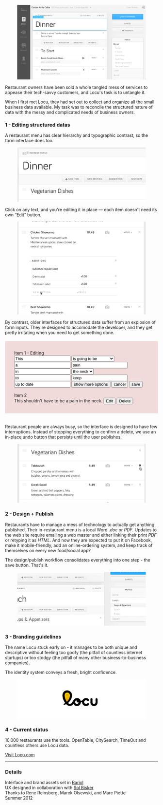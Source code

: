 <figure>
	<div class="browser">
		<img src="img/locu/locu-ui.png"/>
	</div>
</figure>

Restaurant owners have been sold a whole tangled mess of services to appease their tech-savvy customers, and Locu's task is to untangle it.

When I first met Locu, they had set out to collect and organize all the small business data available. My task was to reconcile the structured nature of data with the messy and complicated needs of business owners.


### 1 - Editing structured datas

A restaurant menu has clear hierarchy and typographic contrast, so the form interface does too. 

<figure class="inset">
	<img src="img/locu/locu-edit.gif"/>
</figure>

Click on any text, and you're editing it in place — each item doesn't need its own “Edit” button.

<figure class="inset">
	<img src="img/locu/locu-options.gif"/>
</figure>

By contrast, older interfaces for structured data suffer from an explosion of form inputs. They're designed to accomodate the developer, and they get pretty irritating when you need to get something done.

<p style="padding: 30px; background:rgb(241, 218, 218); margin: 20px 0 2.5em; position: relative;">
	Item 1 - Editing<br>
	<span>
		<input value="This" />
		<select>
			<option>is going to be</option>
			<option>already is</option>
			<option>shouldn't have to be</option>
		</select>
		<input value="a" />
		<input value="pain" />
		<input value="in" />
		<select>
			<option>the neck</option>
			<option>the ass</option>
		</select>
		<input value="to" />
		<input value="keep" />
		<input value="up to date" />
		<button>show more options</button>
		<button>cancel</button>
		<button class="primary" onclick='var retVal = prompt("These popups are extremeley irritating, don’t you think? ", "Yeah");
	   alert("You have entered: " +  retVal );'>save</button>
	</span>
	<br><br>Item 2<br>
	This shouldn't have to be a pain in the neck.
	<button>Edit</button>
	<button>Delete</button>
</p>


Restaurant people are always busy, so the interface is designed to have few interruptions. Instead of stopping everything to confirm a delete, we use an in-place undo button that persists until the user publishes. 
<figure class="inset">
	<img src="img/locu/locu-undo.gif"/>
</figure>

### 2 - Design + Publish

Restaurants have to manage a mess of technology to actually get anything published. Their in-restaurant menu is a local Word *.doc* or *PDF*. Updates to the web site require emailing a web master and either linking their print *PDF* or retyping it as *HTML*. And now they are expected to put it on Facebook, make it mobile-friendly, add an online-ordering system, and keep track of themselves on every new food/social app?

The design/publish workflow consolidates everything into one step - the save button. That's it.


<figure class="inset">
	<img src="img/locu/locu-scroll.gif"/>
</figure>




### 3 - Branding guidelines

The name Locu stuck early on - it manages to be both unique and descriptive without feeling too goofy (the pitfall of countless internet startups) or too stodgy (the pitfall of many other business-to-business companies).

The identity system conveys a fresh, bright confidence.

<figure>
	<img src="img/locu/logo.png"/>
</figure>

### 4 - Current status

10,000 restaurants use the tools. OpenTable, CitySearch, TimeOut and countless others use Locu data.

<a href="//locu.com" class="btn">Visit Locu.com</a>

<hr>

### Details

Interface and brand assets set in [Bariol](http://www.bariol.com/) <br/> UX designed in collaboration with [Sol Bisker](http://biskerrific.com/) <br/>Thanks to Rene Reinsberg, Marek Olsewski, and Marc Piette <br/> Summer 2012